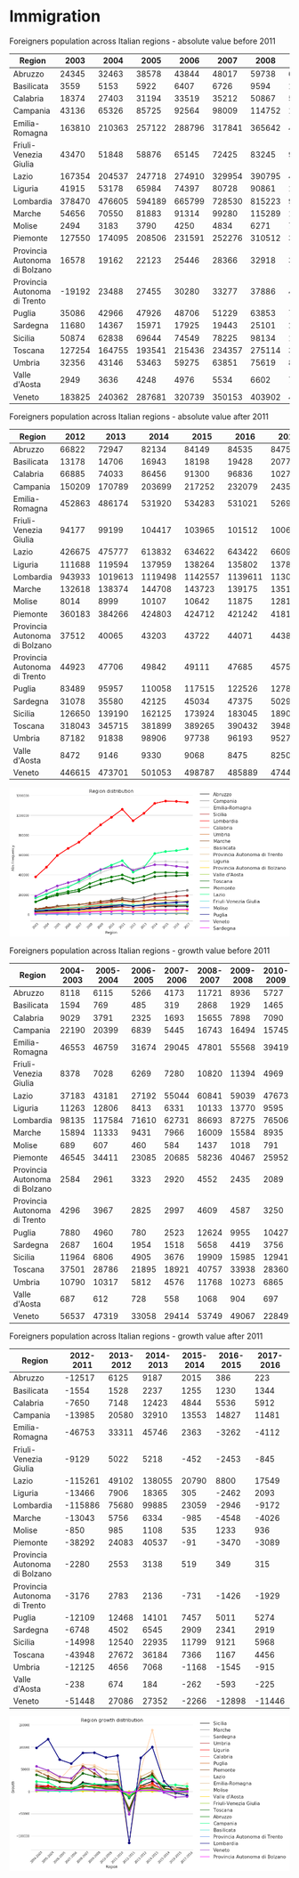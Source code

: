 # Immigration

Foreigners population across Italian regions - absolute value before 2011

| Region | 2003 | 2004 | 2005 | 2006 | 2007 | 2008 | 2009 | 2010 | 2011 |
| ---------- | ---- | ---- | ---- | ---- | ---- | ---- | ---- | ---- | ---- |
| Abruzzo | 24345 | 32463 | 38578 | 43844 | 48017 | 59738 | 68674 | 74401 | 7933|
| Basilicata | 3559 | 5153 | 5922 | 6407 | 6726 | 9594 | 11523 | 12988 | 14732 |
| Calabria | 18374 | 27403 | 31194 | 33519 | 35212 | 50867 | 58765 | 65855 | 7453 |
| Campania | 43136 | 65326 | 85725 | 92564 | 98009 | 114752 | 131246 | 146991 | 164194 | |
| Emilia-Romagna | 163810 | 210363 | 257122 | 288796 | 317841 | 365642 | 421210 | 460629 | 499616 | 
| Friuli-Venezia Giulia | 43470 | 51848 | 58876 | 65145 | 72425 | 83245 | 94639 | 99608 | 103306 |
| Lazio | 167354 | 204537 | 247718 | 274910 | 329954 | 390795 | 449834 | 497507 | 541936 |
| Liguria | 41915 | 53178 | 65984 | 74397 | 80728 | 90861 | 104631 | 114226 | 125154 |
| Lombardia | 378470 | 476605 | 594189 | 665799 | 728530 | 815223 | 902498 | 979004 | 1059819 |
| Marche | 54656 | 70550 | 81883 | 91314 | 99280 | 115289 | 130873 | 139808 | 145661 |
| Molise | 2494 | 3183 | 3790 | 4250 | 4834 | 6271 | 7289 | 8080 | 8864 |
| Piemonte | 127550 | 174095 | 208506 | 231591 | 252276 | 310512 | 350979 | 376931 | 398475 |
| Provincia Autonoma di Bolzano | 16578 | 19162 | 22123 | 25446 | 28366 | 32918 | 35353 | 37442 | 39792 |
| Provincia Autonoma di Trento | -19192 | 23488 | 27455 | 30280 | 33277 | 37886 | 42473 | 45723 | 48099 |
| Puglia | 35086 | 42966 | 47926 | 48706 | 51229 | 63853 | 73808 | 84235 | 95598 |
| Sardegna | 11680 | 14367 | 15971 | 17925 | 19443 | 25101 | 29520 | 33276 | 37826 |
| Sicilia | 50874 | 62838 | 69644 | 74549 | 78225 | 98134 | 114119 | 127060 | 141648 |
| Toscana | 127254 | 164755 | 193541 | 215436 | 234357 | 275114 | 309052 | 337412 | 361991 |
| Umbria | 32356 | 43146 | 53463 | 59275 | 63851 | 75619 | 85892 | 92757 | 99307 |
| Valle d'Aosta | 2949 | 3636 | 4248 | 4976 | 5534 | 6602 | 7506 | 8203 | 8710 |
| Veneto | 183825 | 240362 | 287681 | 320739 | 350153 | 403902 | 452969 | 475818 | 498063 |

Foreigners population across Italian regions - absolute value after 2011

| Region | 2012 | 2013 | 2014 | 2015 | 2016 | 2017 |
| ---------- | ---- | ---- | ---- | ---- | ---- | ---- |
| Abruzzo | 66822 | 72947 | 82134 | 84149 | 84535 | 84758 |
| Basilicata | 13178 | 14706 | 16943 | 18198 | 19428 | 20772 |
| Calabria | 66885 | 74033 | 86456 | 91300 | 96836 | 102748 |
| Campania | 150209 | 170789 | 203699 | 217252 | 232079 | 243560 |
| Emilia-Romagna | 452863 | 486174 | 531920 | 534283 | 531021 | 526909 |
| Friuli-Venezia Giulia | 94177 | 99199 | 104417 | 103965 | 101512 | 100667 |
| Lazio | 426675 | 475777 | 613832 | 634622 | 643422 | 660971 |
| Liguria | 111688 | 119594 | 137959 | 138264 | 135802 | 137895 |
| Lombardia | 943933 | 1019613 | 1119498 | 1142557 | 1139611 | 1130439 |
| Marche | 132618 | 138374 | 144708 | 143723 | 139175 | 135149 |
| Molise | 8014 | 8999 | 10107 | 10642 | 11875 | 12811 |
| Piemonte | 360183 | 384266 | 424803 | 424712 | 421242 | 418153 |
| Provincia Autonoma di Bolzano | 37512 | 40065 | 43203 | 43722 | 44071 | 44386 |
| Provincia Autonoma di Trento | 44923 | 47706 | 49842 | 49111 | 47685 | 45756 |
| Puglia | 83489 | 95957 | 110058 | 117515 | 122526 | 127800 |
| Sardegna | 31078 | 35580 | 42125 | 45034 | 47375 | 50294 |
| Sicilia | 126650 | 139190 | 162125 | 173924 | 183045 | 189013 |
| Toscana | 318043 | 345715 | 381899 | 389265 | 390432 | 394888 |
| Umbria | 87182 | 91838 | 98906 | 97738 | 96193 | 95278 |
| Valle d'Aosta | 8472 | 9146 | 9330 | 9068 | 8475 | 8250 |
| Veneto | 446615 | 473701 | 501053 | 498787 | 485889 | 474443 |

![alt text](region_lineplot.png)

Foreigners population across Italian regions - growth value before 2011

| Region | 2004-2003 | 2005-2004 | 2006-2005 | 2007-2006 | 2008-2007 | 2009-2008 | 2010-2009 |  2011-2010 |
| ---------- | ---- | ---- | ---- | ---- | ---- | ---- | ---- |  ---- |
| Abruzzo | 8118 | 6115 | 5266 | 4173 | 11721 | 8936 | 5727 | 4938 | 
| Basilicata | 1594 | 769 | 485 | 319 | 2868 | 1929 | 1465 | 1744 | 
| Calabria | 9029 | 3791 | 2325 | 1693 | 15655 | 7898 | 7090 | 8680 | 
| Campania | 22190 | 20399 | 6839 | 5445 | 16743 | 16494 | 15745 | 17203 | 
| Emilia-Romagna | 46553 | 46759 | 31674 | 29045 | 47801 | 55568 | 39419 | 38987 | 
| Friuli-Venezia Giulia | 8378 | 7028 | 6269 | 7280 | 10820 | 11394 | 4969 | 3698 | 
| Lazio | 37183 | 43181 | 27192 | 55044 | 60841 | 59039 | 47673 | 44429 | 
| Liguria | 11263 | 12806 | 8413 | 6331 | 10133 | 13770 | 9595 | 10928 | 
| Lombardia | 98135 | 117584 | 71610 | 62731 | 86693 | 87275 | 76506 | 80815 | 
| Marche | 15894 | 11333 | 9431 | 7966 | 16009 | 15584 | 8935 | 5853 | 
| Molise | 689 | 607 | 460 | 584 | 1437 | 1018 | 791 | 784 | 
| Piemonte | 46545 | 34411 | 23085 | 20685 | 58236 | 40467 | 25952 | 21544 | 
| Provincia Autonoma di Bolzano | 2584 | 2961 | 3323 | 2920 | 4552 | 2435 | 2089 | 2350 |
| Provincia Autonoma di Trento | 4296 | 3967 | 2825 | 2997 | 4609 | 4587 | 3250 | 2376 |
| Puglia | 7880 | 4960 | 780 | 2523 | 12624 | 9955 | 10427 | 11363 | 
| Sardegna | 2687 | 1604 | 1954 | 1518 | 5658 | 4419 | 3756 | 4550 | 
| Sicilia | 11964 | 6806 | 4905 | 3676 | 19909 | 15985 | 12941 | 14588 | 
| Toscana | 37501 | 28786 | 21895 | 18921 | 40757 | 33938 | 28360 | 24579 | 
| Umbria | 10790 | 10317 | 5812 | 4576 | 11768 | 10273 | 6865 | 6550 | 
| Valle d'Aosta | 687 | 612 | 728 | 558 | 1068 | 904 | 697 | 507 | 
| Veneto | 56537 | 47319 | 33058 | 29414 | 53749 | 49067 | 22849 | 22245 |

Foreigners population across Italian regions - growth value after 2011

| Region | 2012-2011 | 2013-2012 | 2014-2013 | 2015-2014 | 2016-2015 | 2017-2016 |
| ---------- | ---- | ---- | ---- | ---- | ---- | ---- |
| Abruzzo | -12517 | 6125 | 9187 | 2015 | 386 | 223 |
| Basilicata | -1554 | 1528 | 2237 | 1255 | 1230 | 1344 |
| Calabria | -7650 | 7148 | 12423 | 4844 | 5536 | 5912 |
| Campania | -13985 | 20580 | 32910 | 13553 | 14827 | 11481 |
| Emilia-Romagna | -46753 | 33311 | 45746 | 2363 | -3262 | -4112 |
| Friuli-Venezia Giulia | -9129 | 5022 | 5218 | -452 | -2453 | -845 |
| Lazio | -115261 | 49102 | 138055 | 20790 | 8800 | 17549 |
| Liguria | -13466 | 7906 | 18365 | 305 | -2462 | 2093 |
| Lombardia | -115886 | 75680 | 99885 | 23059 | -2946 | -9172 |
| Marche | -13043 | 5756 | 6334 | -985 | -4548 | -4026 |
| Molise | -850 | 985 | 1108 | 535 | 1233 | 936 |
| Piemonte | -38292 | 24083 | 40537 | -91 | -3470 | -3089 |
| Provincia Autonoma di Bolzano | -2280 | 2553 | 3138 | 519 | 349 | 315 |
| Provincia Autonoma di Trento | -3176 | 2783 | 2136 | -731 | -1426 | -1929 |
| Puglia | -12109 | 12468 | 14101 | 7457 | 5011 | 5274 |
| Sardegna | -6748 | 4502 | 6545 | 2909 | 2341 | 2919 |
| Sicilia | -14998 | 12540 | 22935 | 11799 | 9121 | 5968 |
| Toscana | -43948 | 27672 | 36184 | 7366 | 1167 | 4456 |
| Umbria | -12125 | 4656 | 7068 | -1168 | -1545 | -915 |
| Valle d'Aosta | -238 | 674 | 184 | -262 | -593 | -225 |
| Veneto | -51448 | 27086 | 27352 | -2266 | -12898 | -11446 |

![alt text](regiongrowth_lineplot.png)
